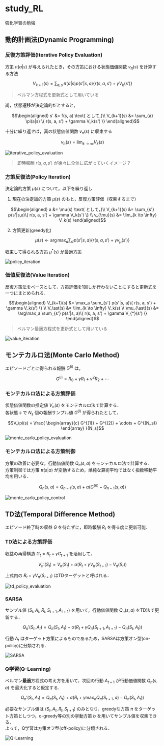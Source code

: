# study_RL

強化学習の勉強

## 動的計画法(Dynamic Programming)

### 反復方策評価(Iterative Policy Evaluation)

方策 $\pi(a|s)$ が与えられたとき，その方策における状態価値関数 $v_\pi(s)$ を計算する方法

```math
V_{k+1}(s) = \sum_{a, s'} \pi(a|s) p(s'|s, a) \{ r(s, a, s') + \gamma V_k(s') \}
```

> ベルマン方程式を更新式として用いている

尚，状態遷移が決定論的だとすると，

```math
\begin{aligned}
s' &= f(s, a) \text{   として,}\\
V_{k+1}(s) &= \sum_{a} \pi(a|s) \{ r(s, a, s') + \gamma V_k(s') \}
\end{aligned}
```

十分に繰り返せば，真の状態価値関数 $v_\pi(s)$ に収束する

```math
v_\pi(s) = \lim_{k \to \infty} V_k(s)
```

![iterative_policy_evaluation](./deep-learning-from-scratch-4/ch04/iterative_policy_evaluation.gif)

> 即時報酬 $r(s, a, s')$ が徐々に全体に広がっていくイメージ？

### 方策反復法(Policy Iteration)

決定論的方策 $\mu(s)$ について，以下を繰り返し

1. 現在の決定論的方策 $\mu(s)$ のもと，反復方策評価（収束するまで）

```math
\begin{aligned}
a &= \mu(s) \text{ として，}\\
V_{k+1}(s) &= \sum_{s'} p(s'|s,a)\{ r(s, a, s') + \gamma V_k(s') \} \\
v_{\mu}(s) &= \lim_{k \to \infty} V_k(s)
\end{aligned}
```

2. 方策更新(greedy化)

```math
\mu(s) \leftarrow \arg\max_{a} \sum_{s'} p(s'|s, a) \{ r(s, a, s') + \gamma v_{\mu}(s') \}
```

収束して得られる方策 $\mu^*(s)$ が最適方策

![policy_iteration](./deep-learning-from-scratch-4/ch04/policy_iteration.gif)

### 価値反復法(Value Iteration)

反復方策法をベースとして，方策評価を1回しか行わないことにすると更新式を一つにまとめられる．

```math
\begin{aligned}
V_{k+1}(s) &= \max_a \sum_{s'} p(s'|s, a)\{ r(s, a, s') + \gamma V_k(s') \} \\
V_\ast(s) &= \lim_{k \to \infty} V_k(s) \\
\mu_{\ast}(s) &= \arg\max_a \sum_{s'} p(s'|s, a)\{ r(s, a, s') + \gamma V_{*}(s') \}
\end{aligned}
```

> ベルマン最適方程式を更新式として用いている

![value_iteration](./deep-learning-from-scratch-4/ch04/value_iteration.gif)

## モンテカルロ法(Monte Carlo Method)

エピソードごとに得られる報酬 $G^{(i)}$ は，

```math
G^{(i)} = R_0 + \gamma R_1 + \gamma^2 R_2 + \cdots
```

### モンテカルロ法による方策評価

状態価値関数の推定値 $V_\pi(s)$ をモンテカルロ法で計算する．  
各状態 $s$ で $N_s$ 個の報酬サンプル値 $G^{(i)}$ が得られたとして，

```math
V_\pi(s) = \frac{
\begin{array}{c}
G^{(1)} + G^{(2)} + \cdots + G^{(N_s)}
\end{array}
}{N_s}
```

![monte_carlo_policy_evaluation](./deep-learning-from-scratch-4/ch05/monte_carlo_v_evaluation.gif)

### モンテカルロ法による方策制御

方策の改善に必要な，行動価値関数 $Q_\pi(s, a)$ をモンテカルロ法で計算する.  
方策制御では方策 $\pi(s|a)$ が変動するため，単純な算術平均ではなく指数移動平均を用いる．

```math
Q_n(s, a) = Q_{n-1}(s, a) + \alpha (G^{(n)} - Q_{n-1}(s, a))
```

![monte_carlo_policy_control](./deep-learning-from-scratch-4/ch05/monte_carlo_q_evaluation_and_policy_control.gif)

## TD法(Temporal Difference Method)

エピソード終了時の収益 $G$ を待たずに，即時報酬 $R_t$ を得る度に更新可能.

### TD法による方策評価

収益の再帰構造 $G_t = R_t + \gamma G_{t+1}$ を活用して，

```math
V_{\pi}'(S_t) = V_{\pi}(S_t) + \alpha (R_t + \gamma V_{\pi}(S_{t+1}) - V_{\pi}(S_t))
```

上式内の $R_t + \gamma V_{\pi}(S_{t+1})$ はTDターゲットと呼ばれる．

![td_policy_evaluation](./deep-learning-from-scratch-4/ch06/td_v_evaluation.gif)

### SARSA

サンプル値 $(S_t, A_t, R_t, S_{t+1}, A_{t+1})$ を用いて，行動価値関数 $Q_\pi(s, a)$ をTD法で更新する．

```math
Q_{\pi}'(S_t, A_t) = Q_{\pi}(S_t, A_t) + \alpha (R_t + \gamma Q_{\pi}(S_{t+1}, A_{t+1}) - Q_{\pi}(S_t, A_t))
```

行動 $A_t$ はターゲット方策によるものであるため，SARSAは方策オン型(on-policy)に分類される．

![SARSA](./deep-learning-from-scratch-4/ch06/sarsa(on_policy).gif)

### Q学習(Q-Learning)

ベルマン**最適**方程式の考え方を用いて，次回の行動 $A_{t+1}$ が行動価値関数 $Q_\pi(s, a)$ を最大化すると仮定する.

```math
Q_{\pi}'(S_t, A_t) = Q_{\pi}(S_t, A_t) + \alpha (R_t + \gamma \max_a Q_{\pi}(S_{t+1}, a) - Q_{\pi}(S_t, A_t))
```

必要なサンプル値は $(S_t, A_t, R_t, S_{t+1})$ のみとなり，greedyな方策 $\pi$ をターゲット方策としつつ，ε-greedy等の別の挙動方策 $b$ を用いてサンプル値を収集できる．  
よって，Q学習は方策オフ型(off-policy)に分類される．

![Q-Learning](./deep-learning-from-scratch-4/ch06/q_learning.gif)
